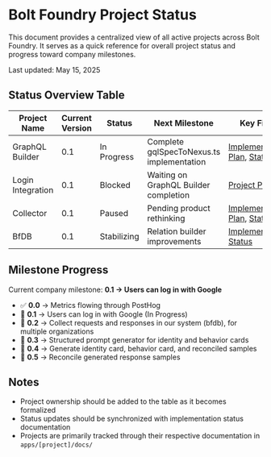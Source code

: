 # Bolt Foundry Project Status

This document provides a centralized view of all active projects across Bolt
Foundry. It serves as a quick reference for overall project status and progress
toward company milestones.

Last updated: May 15, 2025

## Status Overview Table

| Project Name      | Current Version | Status      | Next Milestone                            | Key Files                                                                                                                   | Owner   |
| ----------------- | --------------- | ----------- | ----------------------------------------- | --------------------------------------------------------------------------------------------------------------------------- | ------- |
| GraphQL Builder   | 0.1             | In Progress | Complete gqlSpecToNexus.ts implementation | [Implementation Plan](/apps/bfDb/docs/nextgqlbuilder.md), [Status](/apps/bfDb/docs/nextgqlbuilder-implementation-status.md) | -       |
| Login Integration | 0.1             | Blocked     | Waiting on GraphQL Builder completion     | [Project Plan](/apps/boltFoundry/docs/login/project-plan.md)                                                                | Randall |
| Collector         | 0.1             | Paused      | Pending product rethinking                | [Implementation Plan](/apps/collector/docs/0.1/implementation-plan.md), [Status](/apps/collector/docs/status.md)            | -       |
| BfDB              | 0.1             | Stabilizing | Relation builder improvements             | [Implementation Status](/apps/bfDb/docs/backlog.md)                                                                         | -       |

## Milestone Progress

Current company milestone: **0.1 → Users can log in with Google**

- ✅ **0.0** → Metrics flowing through PostHog
- 🔄 **0.1** → Users can log in with Google (In Progress)
- 📅 **0.2** → Collect requests and responses in our system (bfdb), for multiple
  organizations
- 📅 **0.3** → Structured prompt generator for identity and behavior cards
- 📅 **0.4** → Generate identity card, behavior card, and reconciled samples
- 📅 **0.5** → Reconcile generated response samples

## Notes

- Project ownership should be added to the table as it becomes formalized
- Status updates should be synchronized with implementation status documentation
- Projects are primarily tracked through their respective documentation in
  `apps/[project]/docs/`
